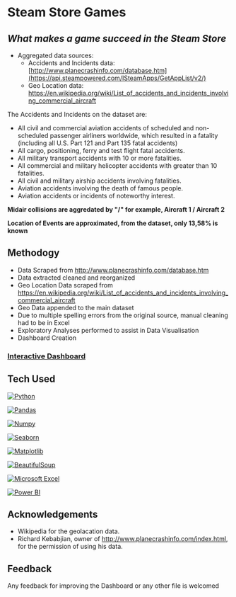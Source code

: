 # Steam Store Games
## _What makes a game succeed in the Steam Store_


- Aggregated data sources:
  - Accidents and Incidents data: [http://www.planecrashinfo.com/database.htm](https://api.steampowered.com/ISteamApps/GetAppList/v2/)
  - Geo Location data: https://en.wikipedia.org/wiki/List_of_accidents_and_incidents_involving_commercial_aircraft

The Accidents and Incidents on the dataset are: 
- All civil and commercial aviation accidents of scheduled and non-scheduled passenger airliners worldwide, which resulted in a fatality (including all U.S. Part 121 and Part 135 fatal accidents)
- All cargo, positioning, ferry and test flight fatal accidents.
- All military transport accidents with 10 or more fatalities.
- All commercial and military helicopter accidents with greater than 10 fatalities.
- All civil and military airship accidents involving fatalities.
- Aviation accidents involving the death of famous people.
- Aviation accidents or incidents of noteworthy interest.

**Midair collisions are aggredated by "/" for example, Aircraft 1 / Aircraft 2** 

**Location of Events are approximated, from the dataset, only 13,58% is known**

## Methodogy

- Data Scraped from http://www.planecrashinfo.com/database.htm
- Data extracted cleaned and reorganized
- Geo Location Data scraped from https://en.wikipedia.org/wiki/List_of_accidents_and_incidents_involving_commercial_aircraft
- Geo Data appended to the main dataset
- Due to multiple spelling errors from the original source, manual cleaning had to be in Excel
- Exploratory Analyses performed to assist in Data Visualisation
- Dashboard Creation

### [Interactive Dashboard](https://app.powerbi.com/view?r=eyJrIjoiZjAxYmRhYjgtZDE5MC00Yjg1LTk5MjEtYTEwYjk1NjJhNDQ4IiwidCI6IjVlZWVhZDE1LTY3MmQtNDZkMS04ZjM1LTlhZGM0MDU3YmJhNiIsImMiOjl9)

## Tech Used

[![Python](https://user-images.githubusercontent.com/38763806/216325053-262b3623-2808-465d-b35b-37794be0d0e0.png)](https://www.python.org/) 

[![Pandas](https://user-images.githubusercontent.com/38763806/216390784-3a7a6275-c795-466f-aedd-a4d61be21d96.png)](https://pandas.pydata.org/)

[![Numpy](https://user-images.githubusercontent.com/38763806/216393011-b7879e35-c4ab-45ca-bb13-4330ba297c5d.png)](https://numpy.org/)

[![Seaborn](https://user-images.githubusercontent.com/38763806/216393329-01b8588e-238c-4f7b-83ce-5741f766e889.png)](https://seaborn.pydata.org/)

[![Matplotlib](https://user-images.githubusercontent.com/38763806/216395946-bcf5ef6e-0524-44b2-8a41-6eb47920501a.png)](https://matplotlib.org/)

[![BeautifulSoup](https://user-images.githubusercontent.com/38763806/216395555-865b6975-0fc1-40ca-8fd5-45e46dc84a25.png)](https://pypi.org/project/beautifulsoup4/)

[![Microsoft Excel](https://user-images.githubusercontent.com/38763806/216391933-98c1e138-27dc-4d61-89cb-fb25ba0a5e04.png)](https://www.microsoft.com/microsoft-365/excel)

[![Power BI](https://user-images.githubusercontent.com/38763806/216396186-e882a672-6296-48a5-a168-13f4c1dcb082.png)](https://powerbi.microsoft.com/)

## Acknowledgements

- Wikipedia for the geolacation data.
- Richard Kebabjian, owner of http://www.planecrashinfo.com/index.html, for the permission of using his data.

## Feedback

Any feedback for improving the Dashboard or any other file is welcomed 
